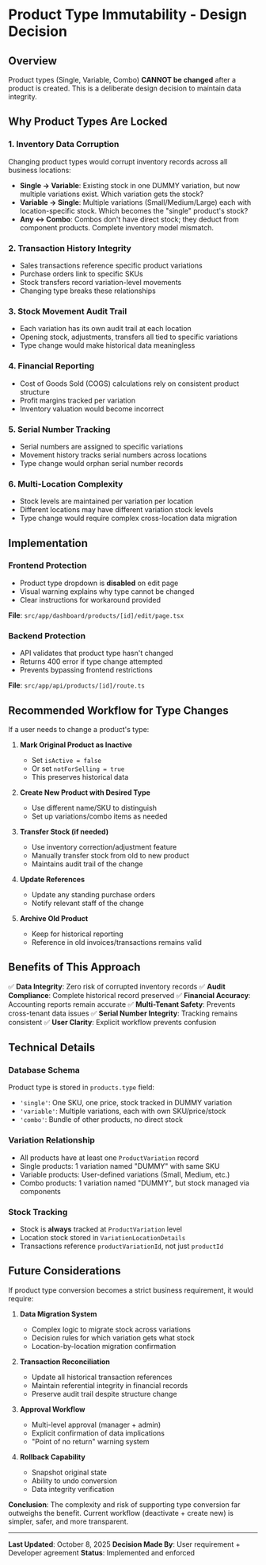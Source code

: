 # Product Type Immutability - Design Decision

## Overview
Product types (Single, Variable, Combo) **CANNOT be changed** after a product is created. This is a deliberate design decision to maintain data integrity.

## Why Product Types Are Locked

### 1. Inventory Data Corruption
Changing product types would corrupt inventory records across all business locations:

- **Single → Variable**: Existing stock in one DUMMY variation, but now multiple variations exist. Which variation gets the stock?
- **Variable → Single**: Multiple variations (Small/Medium/Large) each with location-specific stock. Which becomes the "single" product's stock?
- **Any ↔ Combo**: Combos don't have direct stock; they deduct from component products. Complete inventory model mismatch.

### 2. Transaction History Integrity
- Sales transactions reference specific product variations
- Purchase orders link to specific SKUs
- Stock transfers record variation-level movements
- Changing type breaks these relationships

### 3. Stock Movement Audit Trail
- Each variation has its own audit trail at each location
- Opening stock, adjustments, transfers all tied to specific variations
- Type change would make historical data meaningless

### 4. Financial Reporting
- Cost of Goods Sold (COGS) calculations rely on consistent product structure
- Profit margins tracked per variation
- Inventory valuation would become incorrect

### 5. Serial Number Tracking
- Serial numbers are assigned to specific variations
- Movement history tracks serial numbers across locations
- Type change would orphan serial number records

### 6. Multi-Location Complexity
- Stock levels are maintained per variation per location
- Different locations may have different variation stock levels
- Type change would require complex cross-location data migration

## Implementation

### Frontend Protection
- Product type dropdown is **disabled** on edit page
- Visual warning explains why type cannot be changed
- Clear instructions for workaround provided

**File**: `src/app/dashboard/products/[id]/edit/page.tsx`

### Backend Protection
- API validates that product type hasn't changed
- Returns 400 error if type change attempted
- Prevents bypassing frontend restrictions

**File**: `src/app/api/products/[id]/route.ts`

## Recommended Workflow for Type Changes

If a user needs to change a product's type:

1. **Mark Original Product as Inactive**
   - Set `isActive = false`
   - Or set `notForSelling = true`
   - This preserves historical data

2. **Create New Product with Desired Type**
   - Use different name/SKU to distinguish
   - Set up variations/combo items as needed

3. **Transfer Stock (if needed)**
   - Use inventory correction/adjustment feature
   - Manually transfer stock from old to new product
   - Maintains audit trail of the change

4. **Update References**
   - Update any standing purchase orders
   - Notify relevant staff of the change

5. **Archive Old Product**
   - Keep for historical reporting
   - Reference in old invoices/transactions remains valid

## Benefits of This Approach

✅ **Data Integrity**: Zero risk of corrupted inventory records
✅ **Audit Compliance**: Complete historical record preserved
✅ **Financial Accuracy**: Accounting reports remain accurate
✅ **Multi-Tenant Safety**: Prevents cross-tenant data issues
✅ **Serial Number Integrity**: Tracking remains consistent
✅ **User Clarity**: Explicit workflow prevents confusion

## Technical Details

### Database Schema
Product type is stored in `products.type` field:
- `'single'`: One SKU, one price, stock tracked in DUMMY variation
- `'variable'`: Multiple variations, each with own SKU/price/stock
- `'combo'`: Bundle of other products, no direct stock

### Variation Relationship
- All products have at least one `ProductVariation` record
- Single products: 1 variation named "DUMMY" with same SKU
- Variable products: User-defined variations (Small, Medium, etc.)
- Combo products: 1 variation named "DUMMY", but stock managed via components

### Stock Tracking
- Stock is **always** tracked at `ProductVariation` level
- Location stock stored in `VariationLocationDetails`
- Transactions reference `productVariationId`, not just `productId`

## Future Considerations

If product type conversion becomes a strict business requirement, it would require:

1. **Data Migration System**
   - Complex logic to migrate stock across variations
   - Decision rules for which variation gets what stock
   - Location-by-location migration confirmation

2. **Transaction Reconciliation**
   - Update all historical transaction references
   - Maintain referential integrity in financial records
   - Preserve audit trail despite structure change

3. **Approval Workflow**
   - Multi-level approval (manager + admin)
   - Explicit confirmation of data implications
   - "Point of no return" warning system

4. **Rollback Capability**
   - Snapshot original state
   - Ability to undo conversion
   - Data integrity verification

**Conclusion**: The complexity and risk of supporting type conversion far outweighs the benefit. Current workflow (deactivate + create new) is simpler, safer, and more transparent.

---

**Last Updated**: October 8, 2025
**Decision Made By**: User requirement + Developer agreement
**Status**: Implemented and enforced
